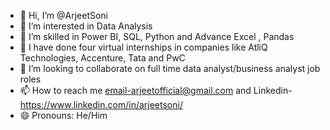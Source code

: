 - 👋 Hi, I’m @ArjeetSoni
- 👀 I’m interested in Data Analysis
- 🌱  I’m skilled in Power BI, SQL, Python and Advance Excel , Pandas
- 📘 I have done four virtual internships in companies like AtliQ Technologies, Accenture, Tata and PwC
- 💞️ I’m looking to collaborate on full time data analyst/business analyst job roles
- 📫 How to reach me email-arjeetofficial@gmail.com and Linkedin-https://www.linkedin.com/in/arjeetsoni/
- 😄 Pronouns: He/Him


<!---
ArjeetSoni/ArjeetSoni is a ✨ special ✨ repository because its `README.md` (this file) appears on your GitHub profile.
You can click the Preview link to take a look at your changes.
--->
